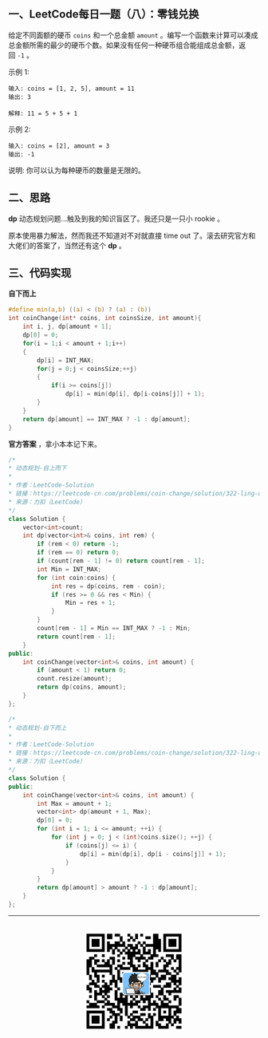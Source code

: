 ## 一、LeetCode每日一题（八）：零钱兑换

给定不同面额的硬币 `coins` 和一个总金额 `amount` 。编写一个函数来计算可以凑成总金额所需的最少的硬币个数。如果没有任何一种硬币组合能组成总金额，返回 `-1` 。

示例 1:

```
输入: coins = [1, 2, 5], amount = 11
输出: 3 

解释: 11 = 5 + 5 + 1
```

示例 2:

```
输入: coins = [2], amount = 3
输出: -1
```

说明:
你可以认为每种硬币的数量是无限的。

## 二、思路

**dp** 动态规划问题...触及到我的知识盲区了。我还只是一只小 rookie 。

原本使用暴力解法，然而我还不知道对不对就直接 time out 了。滚去研究官方和大佬们的答案了，当然还有这个 **dp** 。

## 三、代码实现

**自下而上**

```c
#define min(a,b) ((a) < (b) ? (a) : (b))
int coinChange(int* coins, int coinsSize, int amount){
    int i, j, dp[amount + 1];
    dp[0] = 0;
    for(i = 1;i < amount + 1;i++)
    {
        dp[i] = INT_MAX;
        for(j = 0;j < coinsSize;++j)
        {
            if(i >= coins[j])
                dp[i] = min(dp[i], dp[i-coins[j]] + 1);
        }
    }
    return dp[amount] == INT_MAX ? -1 : dp[amount];
}
```

**官方答案** ，拿小本本记下来。

```c++
/*
* 动态规划-自上而下
* 
* 作者：LeetCode-Solution
* 链接：https://leetcode-cn.com/problems/coin-change/solution/322-ling-qian-dui-huan-by-leetcode-solution/
* 来源：力扣（LeetCode）
*/
class Solution {
    vector<int>count;
    int dp(vector<int>& coins, int rem) {
        if (rem < 0) return -1;
        if (rem == 0) return 0;
        if (count[rem - 1] != 0) return count[rem - 1];
        int Min = INT_MAX;
        for (int coin:coins) {
            int res = dp(coins, rem - coin);
            if (res >= 0 && res < Min) {
                Min = res + 1;
            }
        }
        count[rem - 1] = Min == INT_MAX ? -1 : Min;
        return count[rem - 1];
    }
public:
    int coinChange(vector<int>& coins, int amount) {
        if (amount < 1) return 0;
        count.resize(amount);
        return dp(coins, amount);
    }
};
```

```c++
/*
* 动态规划-自下而上
* 
* 作者：LeetCode-Solution
* 链接：https://leetcode-cn.com/problems/coin-change/solution/322-ling-qian-dui-huan-by-leetcode-solution/
* 来源：力扣（LeetCode）
*/
class Solution {
public:
    int coinChange(vector<int>& coins, int amount) {
        int Max = amount + 1;
        vector<int> dp(amount + 1, Max);
        dp[0] = 0;
        for (int i = 1; i <= amount; ++i) {
            for (int j = 0; j < (int)coins.size(); ++j) {
                if (coins[j] <= i) {
                    dp[i] = min(dp[i], dp[i - coins[j]] + 1);
                }
            }
        }
        return dp[amount] > amount ? -1 : dp[amount];
    }
};


```

<div align="center">
    <hr style="height:1px;"/>
    <br>
    <img width="200px" src="https://github.com/RunCoderHang/LeetCode-Notes/blob/master/image/wxgzh-hang.png"></img>
</div>